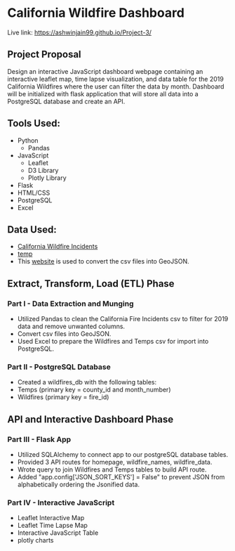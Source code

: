 # California Wildfire Dashboard

Live link: https://ashwinjain99.github.io/Project-3/

## Project Proposal
Design an interactive JavaScript dashboard webpage containing an interactive leaflet map, time lapse visualization, and data table for the 2019 California Wildfires where the user can filter the data by month. Dashboard will be initialized with flask application that will store all data into a PostgreSQL database and create an API.

## Tools Used:
- Python
  - Pandas
- JavaScript
  - Leaflet
  - D3 Library
  - Plotly Library
- Flask
- HTML/CSS
- PostgreSQL
- Excel


## Data Used:
- [California Wildfire Incidents](https://www.kaggle.com/datasets/ananthu017/california-wildfire-incidents-20132020)
- [temp](https://github.com/ashwinjain99/Project-3/blob/main/static/data/temps.csv)
- This [website](https://www.convertcsv.com/csv-to-geojson.htm) is used to convert the csv files into GeoJSON.

## Extract, Transform, Load (ETL) Phase

### Part I - Data Extraction and Munging
- Utilized Pandas to clean the California Fire Incidents csv to filter for 2019 data and remove unwanted columns.
- Convert csv files into GeoJSON.
- Used Excel to prepare the Wildfires and Temps csv for import into PostgreSQL.

### Part II - PostgreSQL Database
- Created a wildfires_db with the following tables:
- Temps (primary key = county_id and month_number)
- Wildfires (primary key = fire_id)

## API and Interactive Dashboard Phase

### Part III - Flask App
- Utilized SQLAlchemy to connect app to our postgreSQL database tables.
- Provided 3 API routes for homepage, wildfire_names, wildfire_data.
- Wrote query to join Wildfires and Temps tables to build API route.
- Added "app.config['JSON_SORT_KEYS'] = False" to prevent JSON from alphabetically ordering the Jsonified data.

### Part IV - Interactive JavaScript
- Leaflet Interactive Map
- Leaflet Time Lapse Map
- Interactive JavaScript Table
- plotly charts
